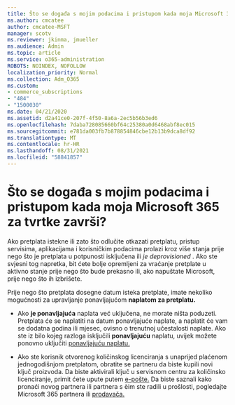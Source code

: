 ```yaml
---
title: Što se događa s mojim podacima i pristupom kada moja Microsoft 365 za tvrtke završi?
ms.author: cmcatee
author: cmcatee-MSFT
manager: scotv
ms.reviewer: jkinma, jmueller
ms.audience: Admin
ms.topic: article
ms.service: o365-administration
ROBOTS: NOINDEX, NOFOLLOW
localization_priority: Normal
ms.collection: Adm_O365
ms.custom:
- commerce_subscriptions
- "484"
- "1500030"
ms.date: 04/21/2020
ms.assetid: d2a41ce0-207f-4f50-8a6a-2ec5b56b3ed6
ms.openlocfilehash: 7daba728085660bf64c25380a0d6468abf8ec015
ms.sourcegitcommit: e781da003fb7b878854846cbe12b13b9dca8df92
ms.translationtype: MT
ms.contentlocale: hr-HR
ms.lasthandoff: 08/31/2021
ms.locfileid: "58841857"
---
```

# <a name="what-happens-to-my-data-and-access-when-my-microsoft-365-for-business-subscription-ends"></a>Što se događa s mojim podacima i pristupom kada moja Microsoft 365 za tvrtke završi?

Ako pretplata istekne ili zato što odlučite otkazati pretplatu, pristup servisima, aplikacijama i korisničkim podacima prolazi kroz više stanja prije nego što je pretplata u potpunosti isključena ili  *je deprovisioned*  . Ako ste svjesni tog napretka, bit ćete bolje opremljeni za vraćanje pretplate u aktivno stanje prije nego što bude prekasno ili, ako napuštate Microsoft, prije nego što ih izbrišete.
  
Prije nego što pretplata dosegne datum isteka pretplate, imate nekoliko mogućnosti za upravljanje ponavljajućom **naplatom za pretplatu.**
  
- Ako **je ponavljajuća** naplata već uključena, ne morate ništa poduzeti. Pretplata će se naplatiti  na datum ponavljajuće naplate, a naplatit će vam se dodatna godina ili mjesec, ovisno o trenutnoj učestalosti naplate. Ako ste iz bilo kojeg razloga isključili **ponavljajuću** naplatu, uvijek možete ponovno uključiti [ponavljajuću naplatu.](https://docs.microsoft.com/microsoft-365/commerce/subscriptions/renew-your-subscription#turn-recurring-billing-off-or-on)

- Ako ste korisnik otvorenog količinskog licenciranja s unaprijed plaćenom jednogodišnjom pretplatom, obratite se partneru da biste kupili novi ključ proizvoda. Da biste aktivirali ključ u servisnom centru za količinsko licenciranje, primit ćete upute putem [e-pošte.](https://go.microsoft.com/fwlink/p/?LinkID=282016) Da biste saznali kako pronaći novog partnera ili partnera s èim ste radili u prošlosti, pogledajte Microsoft 365 partnera ili [prodavača.](https://docs.microsoft.com/microsoft-365/admin/manage/find-your-partner-or-reseller)